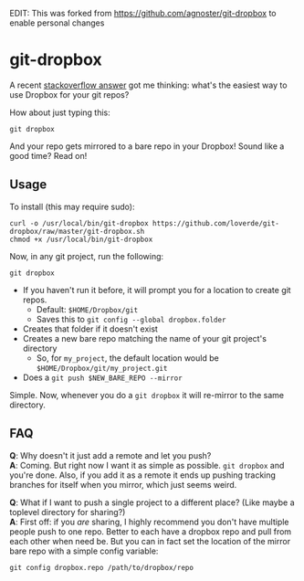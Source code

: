 EDIT: This was forked from https://github.com/agnoster/git-dropbox to enable personal changes

# git-dropbox

A recent [stackoverflow answer] got me thinking: what's the easiest way to use Dropbox for your git repos?

How about just typing this:

    git dropbox

And your repo gets mirrored to a bare repo in your Dropbox! Sound like a good time? Read on!

## Usage

To install (this may require sudo):

    curl -o /usr/local/bin/git-dropbox https://github.com/loverde/git-dropbox/raw/master/git-dropbox.sh
    chmod +x /usr/local/bin/git-dropbox

Now, in any git project, run the following:

    git dropbox

- If you haven't run it before, it will prompt you for a location to create git repos.
  - Default: `$HOME/Dropbox/git`
  - Saves this to `git config --global dropbox.folder`
- Creates that folder if it doesn't exist
- Creates a new bare repo matching the name of your git project's directory
  - So, for `my_project`, the default location would be `$HOME/Dropbox/git/my_project.git`
- Does a `git push $NEW_BARE_REPO --mirror`

Simple. Now, whenever you do a `git dropbox` it will re-mirror to the same directory.

## FAQ

**Q**: Why doesn't it just add a remote and let you push?  
**A**: Coming. But right now I want it as simple as possible. `git dropbox` and you're done. Also, if you add it as a remote it ends up pushing tracking branches for itself when you mirror, which just seems weird.

**Q**: What if I want to push a single project to a different place? (Like maybe a toplevel directory for sharing?)  
**A**: First off: if you *are* sharing, I highly recommend you don't have multiple people push to one repo. Better to each have a dropbox repo and pull from each other when need be. But you can in fact set the location of the mirror bare repo with a simple config variable:

    git config dropbox.repo /path/to/dropbox/repo

[stackoverflow answer]: http://stackoverflow.com/questions/1960799/using-gitdropbox-together-effectively/1961515#1961515
